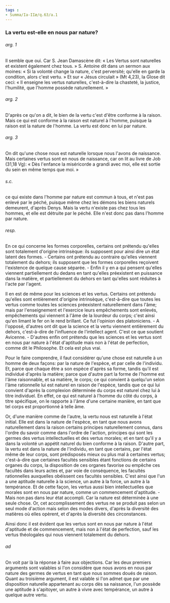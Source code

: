 ```yaml
---
tags : 
- Summa/Ia-IIæ/q.63/a.1
---
```


### La vertu est-elle en nous par nature?

###### arg. 1
Il semble que oui. Car S. Jean Damascène dit: « Les Vertus sont naturelles et existent également chez tous. » S. Antoine dit dans un sermon aux moines: « Si la volonté change la nature, c'est perversité; qu'elle en garde la condition, alors c'est vertu. » Et sur « Jésus circulait » (Mt 4,23), la Glose dit ceci: « Il enseigne les vertus naturelles, c'est-à-dire la chasteté, la justice, l'humilité, que l'homme possède naturellement. » 

###### arg. 2
D'après ce qu'on a dit, le bien de la vertu c'est d'être conforme à la raison. Mais ce qui est conforme à la raison est naturel à l'homme, puisque la raison est la nature de l'homme. La vertu est donc en lui par nature. 

###### arg. 3
On dit qu'une chose nous est naturelle lorsque nous l'avons de naissance. Mais certaines vertus sont en nous de naissance, car on lit au livre de Job (31,18 Vg): « Dès l'enfance la miséricorde a grandi avec moi, elle est sortie du sein en même temps que moi. » 

###### s.c.
ce qui existe dans l'homme par nature est commun à tous, et n'est pas enlevé par le péché, puisque même chez les démons les biens naturels demeurent, d'après Denys. Mais la vertu n'existe pas chez tous les hommes, et elle est détruite par le péché. Elle n'est donc pas dans l'homme par nature. 

###### resp.
En ce qui concerne les formes corporelles, certains ont prétendu qu'elles sont totalement d'origine intrinsèque: ils supposent pour ainsi dire un état latent des formes. - Certains ont prétendu au contraire qu'elles viennent totalement du dehors; ils supposent que les formes corporelles reçoivent l'existence de quelque cause séparée. - Enfin il y en a qui pensent qu'elles viennent partiellement du dedans en tant qu'elles préexistent en puissance dans la matière, et partiellement du dehors en tant qu'elles sont réduites à l'acte par l'agent. 

Il en est de même pour les sciences et les vertus. Certains ont prétendu qu'elles sont entièrement d'origine intrinsèque, c'est-à-dire que toutes les vertus comme toutes les sciences préexistent naturellement dans l'âme; mais par l'enseignement et l'exercice leurs empêchements sont enlevés, empêchements qui viennent à l'âme de la lourdeur du corps; c'est ainsi qu'en limant le fer on le rend brillant. Ce fut l'opinion des platoniciens. - A l'opposé, d'autres ont dit que la science et la vertu viennent entièrement du dehors, c'est-à-dire de l'influence de l'intellect agent. C'est ce que soutient Avicenne. - D'autres enfin ont prétendu que les sciences et les vertus sont en nous par nature à l'état d'aptitude mais non à l'état de perfection, comme dit le Philosophe. Et cela est plus vrai. 

Pour le faire comprendre, il faut considérer qu'une chose est naturelle à un homme de deux façons: par la nature de l'espèce, et par celle de l'individu. Et, parce que chaque être a son espèce d'après sa forme, tandis qu'il est individué d'après la matière; parce que d'autre part la forme de l'homme est l'âme raisonnable, et sa matière, le corps; ce qui convient à quelqu'un selon l'âme rationnelle lui est naturel en raison de l'espèce, tandis que ce qui lui convient d'après la complexion déterminée du corps est naturel chez lui à titre individuel. En effet, ce qui est naturel à l'homme du côté du corps, à titre spécifique, on le rapporte à l'âme d'une certaine manière, en tant que tel corps est proportionné à telle âme. 

Or, d'une manière comme de l'autre, la vertu nous est naturelle à l'état initial. Elle est dans la nature de l'espèce, en tant que nous avons naturellement dans la raison certains principes naturellement connus, dans l'ordre du savoir comme dans l'ordre de l'action, principes qui sont les germes des vertus intellectuelles et des vertus morales; et en tant qu'il y a dans la volonté un appétit naturel du bien conforme à la raison. D'autre part, la vertu est dans la nature de l'individu, en tant que certains, par l'état même de leur corps, sont prédisposés mieux ou plus mal à certaines vertus; c'est-à-dire que certaines facultés sensibles étant fonctions de certains organes du corps, la disposition de ces organes favorise ou empêche ces facultés dans leurs actes et, par voie de conséquence, les facultés rationnelles auxquelles obéissent ces facultés sensibles. C'est ainsi que l'un a une aptitude naturelle à la science, un autre à la force, un autre à la tempérance. Et de cette façon, les vertus aussi bien intellectuelles que morales sont en nous par nature, comme un commencement d'aptitude. - Mais non pas dans leur état accompli. Car la nature est déterminée à une seule chose. Or, cet accomplissement des vertus ne se produit pas selon un seul mode d'action mais selon des modes divers, d'après la diversité des matières où elles opèrent, et d'après la diversité des circonstances. 

Ainsi donc il est évident que les vertus sont en nous par nature à l'état d'aptitude et de commencement, mais non à l'état de perfection, sauf les vertus théologales qui nous viennent totalement du dehors. 

###### ad 
On voit par là la réponse à faire aux objections. Car les deux premiers arguments sont valables si l'on considère que nous avons en nous par nature des germes de vertus en tant que nous sommes doués de raison. Quant au troisième argument, il est valable si l'on admet que par une disposition naturelle appartenant au corps dès sa naissance, l'un possède une aptitude à s'apitoyer, un autre à vivre avec tempérance, un autre à quelque autre vertu. 

